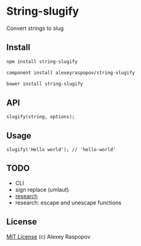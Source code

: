 # String-slugify

Convert strings to slug

## Install

```bash
npm install string-slugify
```

```bash
component install alexeyraspopov/string-slugify
```

```bash
bower install string-slugify
```


## API

	slugify(string, options);

## Usage

	slugify('Hello world'); // 'hello-world'

## TODO

 - CLI
 - sign replace (umlaut)
 - [research](http://stackoverflow.com/questions/8991908/how-do-i-enhance-slugify-to-handle-camel-case)
 - research: escape and unescape functions

## License

[MIT License](http://en.wikipedia.org/wiki/MIT_License) (c) Alexey Raspopov
